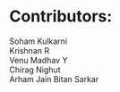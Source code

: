 # Contributors:
Soham Kulkarni  
Krishnan R  
Venu Madhav Y  
Chirag Nighut  
Arham Jain
Bitan Sarkar
